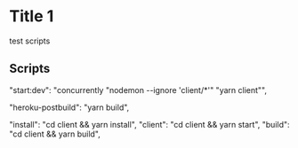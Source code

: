 <!-- "heroku-postbuild": "yarn build", -->

# Title 1

test scripts

## Scripts

"start:dev": "concurrently \"nodemon --ignore 'client/\*'\" \"yarn client\"",

"heroku-postbuild": "yarn build",

"install": "cd client && yarn install",
"client": "cd client && yarn start",
"build": "cd client && yarn build",
